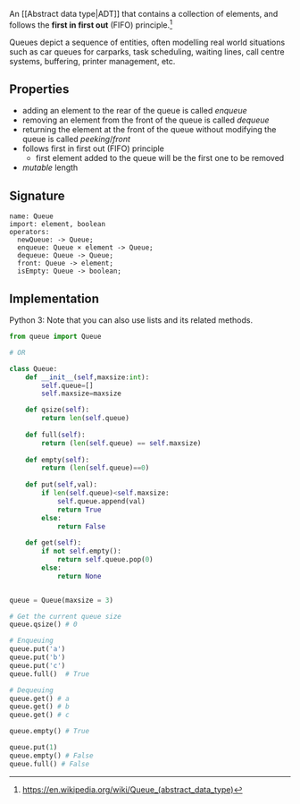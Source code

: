 An [[Abstract data type|ADT]] that contains a collection of elements, and follows the **first in first out** (FIFO) principle.[^1]

Queues depict a sequence of entities, often modelling real world situations such as car queues for carparks, task scheduling, waiting lines, call centre systems, buffering, printer management, etc.
## Properties
- adding an element to the rear of the queue is called *enqueue*
- removing an element from the front of the queue is called *dequeue*
- returning the element at the front of the queue without modifying the queue is called *peeking*/*front*
- follows first in first out (FIFO) principle
	- first element added to the queue will be the first one to be removed
- *mutable* length
## Signature
```
name: Queue
import: element, boolean
operators:
  newQueue: -> Queue;
  enqueue: Queue × element -> Queue;
  dequeue: Queue -> Queue;
  front: Queue -> element;
  isEmpty: Queue -> boolean;
```
## Implementation
Python 3: Note that you can also use lists and its related methods.
```python
from queue import Queue

# OR

class Queue:
    def __init__(self,maxsize:int):
        self.queue=[]
        self.maxsize=maxsize

    def qsize(self):
        return len(self.queue)
    
    def full(self):
        return (len(self.queue) == self.maxsize)
        
    def empty(self):
        return (len(self.queue)==0)
        
    def put(self,val):
        if len(self.queue)<self.maxsize:
            self.queue.append(val)
            return True
        else:
            return False
        
    def get(self):
        if not self.empty():
            return self.queue.pop(0)
        else:
            return None


queue = Queue(maxsize = 3)

# Get the current queue size
queue.qsize() # 0

# Enqueuing
queue.put('a')
queue.put('b')
queue.put('c')
queue.full()  # True

# Dequeuing
queue.get() # a
queue.get() # b
queue.get() # c

queue.empty() # True

queue.put(1)
queue.empty() # False
queue.full() # False
```

[^1]: https://en.wikipedia.org/wiki/Queue_(abstract_data_type)

